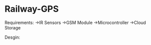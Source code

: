 # Railway-GPS
Requirements:
  ->IR Sensors
  ->GSM Module
  ->Microcontroller
  ->Cloud Storage
  
  Desgin:
  
  
